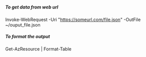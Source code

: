 ##### To get data from web url
Invoke-WebRequest -Uri "https://someurl.com/file.json" -OutFile ~/ouput_file.json


##### To format the output
Get-AzResource | Format-Table
